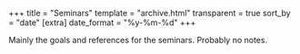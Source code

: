 +++
title = "Seminars"
template = "archive.html"
transparent = true
sort_by = "date"
[extra]
date_format = "%y-%m-%d"
+++

Mainly the goals and references for the seminars. Probably no notes.

